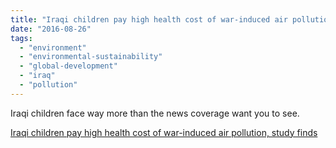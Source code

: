 ```yaml
---
title: "Iraqi children pay high health cost of war-induced air pollution, study finds"
date: "2016-08-26"
tags: 
  - "environment"
  - "environmental-sustainability"
  - "global-development"
  - "iraq"
  - "pollution"
---
```


Iraqi children face way more than the news coverage want you to see.

  
[Iraqi children pay high health cost of war-induced air pollution, study finds](https://www.theguardian.com/global-development/2016/aug/22/iraq-children-health-cost-war-induced-air-pollution-study-toxic-waste-birth-defects)
